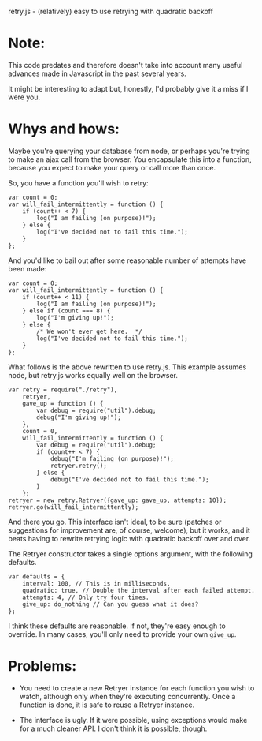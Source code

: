retry.js - (relatively) easy to use retrying with quadratic backoff

Note:
====

This code predates and therefore doesn't take into account many
useful advances made in Javascript in the past several years.

It might be interesting to adapt but, honestly, I'd probably give it
a miss if I were you.

Whys and hows:
=============

Maybe you're querying your database from node, or perhaps you're trying to
make an ajax call from the browser.  You encapsulate this into a function,
because you expect to make your query or call more than once.

So, you have a function you'll wish to retry:

    var count = 0;
    var will_fail_intermittently = function () {
        if (count++ < 7) {
            log("I am failing (on purpose)!");
        } else {
            log("I've decided not to fail this time.");
        }
    };

And you'd like to bail out after some reasonable number of attempts have
been made:

    var count = 0;
    var will_fail_intermittently = function () {
        if (count++ < 11) {
            log("I am failing (on purpose)!");
        } else if (count === 8) {
            log("I'm giving up!");
        } else {
            /* We won't ever get here.  */
            log("I've decided not to fail this time.");
        }
    };

What follows is the above rewritten to use retry.js.  This example assumes
node, but retry.js works equally well on the browser.

    var retry = require("./retry"),
        retryer,
        gave_up = function () {
            var debug = require("util").debug;
            debug("I'm giving up!");
        },
        count = 0,
        will_fail_intermittently = function () {
            var debug = require("util").debug;
            if (count++ < 7) {
                debug("I'm failing (on purpose)!");
                retryer.retry();
            } else {
                debug("I've decided not to fail this time.");
            }
        };
    retryer = new retry.Retryer({gave_up: gave_up, attempts: 10});
    retryer.go(will_fail_intermittently);

And there you go.  This interface isn't ideal, to be sure (patches or
suggestions for improvement are, of course, welcome), but it works, and it
beats having to rewrite retrying logic with quadratic backoff over and over.

The Retryer constructor takes a single options argument, with the following
defaults.

    var defaults = {
        interval: 100, // This is in milliseconds.
        quadratic: true, // Double the interval after each failed attempt.
        attempts: 4, // Only try four times.
        give_up: do_nothing // Can you guess what it does?
    };

I think these defaults are reasonable.  If not, they're easy enough to
override.  In many cases, you'll only need to provide your own ``give_up``.


Problems:
========

* You need to create a new Retryer instance for each function you wish to
  watch, although only when they're executing concurrently.  Once a function
  is done, it is safe to reuse a Retryer instance.

* The interface is ugly.  If it were possible, using exceptions would make for
  a much cleaner API.  I don't think it is possible, though.
